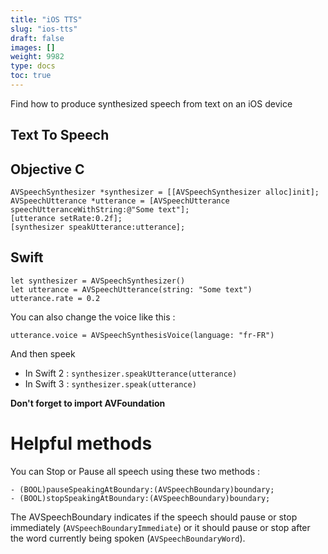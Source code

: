 ```yaml
---
title: "iOS TTS"
slug: "ios-tts"
draft: false
images: []
weight: 9982
type: docs
toc: true
---
```


Find how to produce synthesized speech from text on an iOS device

## Text To Speech
**Objective C**
---------------

    AVSpeechSynthesizer *synthesizer = [[AVSpeechSynthesizer alloc]init];
    AVSpeechUtterance *utterance = [AVSpeechUtterance speechUtteranceWithString:@"Some text"];
    [utterance setRate:0.2f];
    [synthesizer speakUtterance:utterance];

**Swift**
---------

    let synthesizer = AVSpeechSynthesizer()
    let utterance = AVSpeechUtterance(string: "Some text")
    utterance.rate = 0.2

You can also change the voice like this :

    utterance.voice = AVSpeechSynthesisVoice(language: "fr-FR")

And then speek

* In Swift 2 : `synthesizer.speakUtterance(utterance)`
* In Swift 3 : `synthesizer.speak(utterance)`

**Don't forget to import AVFoundation**


Helpful methods
===============

You can Stop or Pause all speech using these two methods :

    - (BOOL)pauseSpeakingAtBoundary:(AVSpeechBoundary)boundary;
    - (BOOL)stopSpeakingAtBoundary:(AVSpeechBoundary)boundary;

The AVSpeechBoundary indicates if the speech should pause or stop immediately (`AVSpeechBoundaryImmediate`) or it should pause or stop after the word currently being spoken (`AVSpeechBoundaryWord`).

